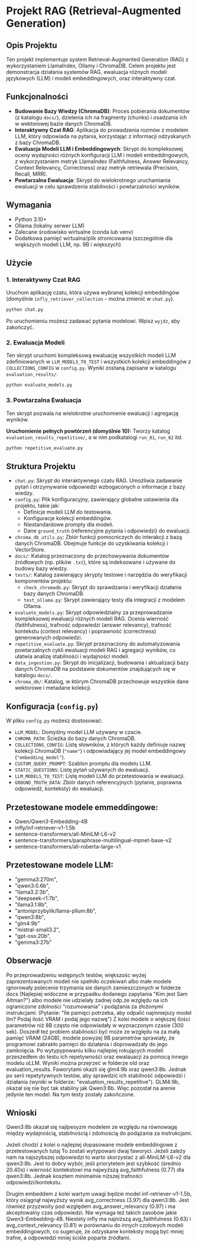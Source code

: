 # Projekt RAG (Retrieval-Augmented Generation)

## Opis Projektu
Ten projekt implementuje system Retrieval-Augmented Generation (RAG) z wykorzystaniem LlamaIndex, Ollamy i ChromaDB. Celem projektu jest demonstracja działania systemów RAG, ewaluacja różnych modeli językowych (LLM) i modeli embeddingowych, oraz interaktywny czat.

## Funkcjonalności
- **Budowanie Bazy Wiedzy (ChromaDB)**: Proces pobierania dokumentów (z katalogu `docs/`), dzielenia ich na fragmenty (chunks) i osadzania ich w wektorowej bazie danych ChromaDB.
- **Interaktywny Czat RAG**: Aplikacja do prowadzenia rozmów z modelem LLM, który odpowiada na pytania, korzystając z informacji odzyskanych z bazy ChromaDB.
- **Ewaluacja Modeli LLM i Embeddingowych**: Skrypt do kompleksowej oceny wydajności różnych konfiguracji LLM i modeli embeddingowych, z wykorzystaniem metryk LlamaIndex (Faithfulness, Answer Relevancy, Context Relevancy, Correctness) oraz metryk retriewala (Precision, Recall, MRR).
- **Powtarzalna Ewaluacja**: Skrypt do wielokrotnego uruchamiania ewaluacji w celu sprawdzenia stabilności i powtarzalności wyników.

## Wymagania
- Python 3.10+
- Ollama (lokalny serwer LLM)
- Zalecane środowisko wirtualne (conda lub venv)
- Dodatkowa pamięć wirtualna/plik stronicowania (szczególnie dla większych modeli LLM, np. 9B i większych)

## Użycie

### 1. Interaktywny Czat RAG
Uruchom aplikację czatu, która używa wybranej kolekcji embeddingów (domyślnie `infly_retriever_collection` - można zmienić w `chat.py`).
```bash
python chat.py
```
Po uruchomieniu możesz zadawać pytania modelowi. Wpisz `wyjdz`, aby zakończyć.

### 2. Ewaluacja Modeli
Ten skrypt uruchomi kompleksową ewaluację wszystkich modeli LLM zdefiniowanych w `LLM_MODELS_TO_TEST` i wszystkich kolekcji embeddingów z `COLLECTIONS_CONFIG` w `config.py`.
Wyniki zostaną zapisane w katalogu `evaluation_results/`.
```bash
python evaluate_models.py
```

### 3. Powtarzalna Ewaluacja
Ten skrypt pozwala na wielokrotne uruchomienie ewaluacji i agregację wyników.

**Uruchomienie pełnych powtórzeń (domyślnie 10):**
Tworzy katalog `evaluation_results_repetitive/`, a w nim podkatalogi `run_01`, `run_02` itd.
```bash
python repetitive_evaluate.py
```


## Struktura Projektu
-   `chat.py`: Skrypt do interaktywnego czatu RAG. Umożliwia zadawanie pytań i otrzymywanie odpowiedzi wzbogaconych o informacje z bazy wiedzy.
-   `config.py`: Plik konfiguracyjny, zawierający globalne ustawienia dla projektu, takie jak:
    *   Definicje modeli LLM do testowania.
    *   Konfiguracje kolekcji embeddingów.
    *   Niestandardowe prompty dla modeli.
    *   Dane `ground_truth` (referencyjne pytania i odpowiedzi) do ewaluacji.
-   `chroma_db_utils.py`: Zbiór funkcji pomocniczych do interakcji z bazą danych ChromaDB. Obejmuje funkcje do uzyskiwania kolekcji i VectorStore.
-   `docs/`: Katalog przeznaczony do przechowywania dokumentów źródłowych (np. plików `.txt`), które są indeksowane i używane do budowy bazy wiedzy.
-   `tests/`: Katalog zawierający skrypty testowe i narzędzia do weryfikacji komponentów projektu:
    *   `check_chromadb.py`: Skrypt do sprawdzania i weryfikacji działania bazy danych ChromaDB.
    *   `test_ollama.py`: Skrypt zawierający testy dla integracji z modelem Ollama.
-   `evaluate_models.py`: Skrypt odpowiedzialny za przeprowadzanie kompleksowej ewaluacji różnych modeli RAG. Ocenia wierność (faithfulness), trafność odpowiedzi (answer relevancy), trafność kontekstu (context relevancy) i poprawność (correctness) generowanych odpowiedzi.
-   `repetitive_evaluate.py`: Skrypt przeznaczony do automatyzowania powtarzalnych cykli ewaluacji modeli RAG i agregacji wyników, co ułatwia analizę stabilności i wydajności modeli.
-   `data_ingestion.py`: Skrypt do inicjalizacji, budowania i aktualizacji bazy danych ChromaDB na podstawie dokumentów znajdujących się w katalogu `docs/`.
-   `chroma_db/`: Katalog, w którym ChromaDB przechowuje wszystkie dane wektorowe i metadane kolekcji.


## Konfiguracja (`config.py`)
W pliku `config.py` możesz dostosować:
- `LLM_MODEL`: Domyślny model LLM używany w czacie.
- `CHROMA_PATH`: Ścieżka do bazy danych ChromaDB.
- `COLLECTIONS_CONFIG`: Listę słowników, z których każdy definiuje nazwę kolekcji ChromaDB (`"name"`) i odpowiadający jej model embeddingowy (`"embedding_model"`).
- `CUSTOM_QUERY_PROMPT`: Szablon promptu dla modelu LLM.
- `STATIC_QUESTIONS`: Listę pytań używanych do ewaluacji.
- `LLM_MODELS_TO_TEST`: Listę modeli LLM do przetestowania w ewaluacji.
- `GROUND_TRUTH_DATA`: Zbiór danych referencyjnych (pytanie, poprawna odpowiedź, konteksty) do ewaluacji.

## Przetestowane modele emmeddingowe:
- Qwen/Qwen3-Embedding-4B
- infly/inf-retriever-v1-1.5b
- sentence-transformers/all-MiniLM-L6-v2
- sentence-transformers/paraphrase-multilingual-mpnet-base-v2
- sentence-transformers/all-roberta-large-v1

## Przetestowane modele LLM:
- "gemma3:270m",
- "qwen3:0.6b",
- "llama3.2:3b",
- "deepseek-r1:7b",
- "llama3.1:8b",
- "antoniprzybylik/llama-pllum:8b",
- "qwen3:8b",
- "glm4:9b"
- "mistral-small3.2",
- "gpt-oss:20b",
- "gemma3:27b"

## Obserwacje
Po przeprowadzeniu wstępnych testów, większośc wyżej zaprezentowanych modeli nie spełniło oczekiwań albo 
małe modele ignorowały polecenie trzymania sie danych zamieszczonych w folderze docs 
(Najlepiej widoczne w przypadku dodanego zapytania "Kim jest Sam Altman?") albo modele nie udzielały żadnej 
odp.ze względu na ich ograniczone zdolności "rozumowania" i podążania za złożonymi instrukcjami.
(Pytanie: "Ile pamięci potrzeba, aby odpalić najmniejszy model llm? Podaj ilość VRAM i podaj jego nazwę") 
Z kolei modele o większej ilości parametrów niż 8B często nie odpowiadały w wyznaczonym czasie (300 sek). 
Doszedł też problem stabilności być może ze względu na za małą pamięć
VRAM (24GB), modele powyzej 9B parametrów sprawiały, że programowi zabrakło pamięci do działania i doprowadzały
do jego zamknięcia. Po wytypypowaniu kilku najlepiej rokujących modeli przeszedłem do testu ich repetywnośći
oraz ewalauacji za pomocą innego modelu oLLM. Wyniki można przejrzeć w folderze old oraz evaluation_results.
Faworytami okazli się glm4:9b oraz qwen3:8b. Jednak po serii repetytywnych testów, aby sprawdzić ich
stabilność odpowiedzi i działania (wyniki w folderze: "evaluation_results_repetitive"). 
GLM4:9b, okazał się nie być tak stabilny jak Qwen3:8b. Więc pozostał na arenie jedynie ten model. 
Na tym testy zostały zakończone. 

## Wnioski
Qwen3:8b okazał się najlpesyzm modelem ze względu na równowagę między wydajnością, stabilnością 
i zdolnością do podążania za instrukcjami. 

Jeżeli chodzi z kolei o najlepiej dopasowane modele embeddingowe z przetestowanych tutaj 
To zostali wytypowani dwaj faworyci. Jeżeli zależy nam na najszybszej odpowiedzi to warto skorzystać z
all-MiniLM-L6-v2 dla qwen3:8b. Jest to dobry wybór, jeśli priorytetem jest szybkość  (średnio 20.40s)
i wierność kontekstowi ma najwyższą avg_faithfulness (0.77) dla qwen3:8b.
Jednak kosztem minimalnie niższej trafności odpowiedzi/kontekstu.
 
Drugim embeddem z kolei wartym uwagi będzie model inf-retriever-v1-1.5b,  który osiągnął najwyższy wynik avg_correctness (3.97) 
dla qwen3:8b. Jest również przyzwoity pod względem avg_answer_relevancy (0.97) i ma akceptowalny czas odpowiedzi.
Nie wymaga też takich zasobów jakie Qwen3-Embedding-4B. Niestety infly ma najniższą avg_faithfulness (0.63) i 
avg_context_relevancy (0.81) w porównaniu do innych czołowych modeli embeddingowych, co sugeruje, 
że odzyskane konteksty mogą być mniej trafne, a odpowiedzi mniej ściśle poparte źródłami.
